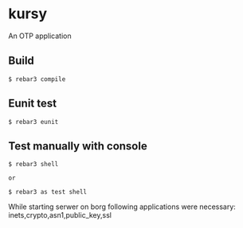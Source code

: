 kursy
=====

An OTP application

Build
-----

    $ rebar3 compile

Eunit test
----------

    $ rebar3 eunit

Test manually with console
--------------------------

    $ rebar3 shell

    or

    $ rebar3 as test shell

While starting serwer on borg following applications were necessary:
inets,crypto,asn1,public\_key,ssl
